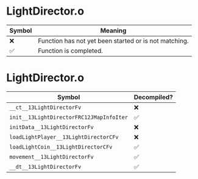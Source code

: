 # LightDirector.o
| Symbol | Meaning 
| ------------- | ------------- 
| :x: | Function has not yet been started or is not matching. 
| :white_check_mark: | Function is completed. 


# LightDirector.o
| Symbol | Decompiled? |
| ------------- | ------------- |
| `__ct__13LightDirectorFv` | :x: |
| `init__13LightDirectorFRC12JMapInfoIter` | :white_check_mark: |
| `initData__13LightDirectorFv` | :x: |
| `loadLightPlayer__13LightDirectorCFv` | :x: |
| `loadLightCoin__13LightDirectorCFv` | :white_check_mark: |
| `movement__13LightDirectorFv` | :white_check_mark: |
| `__dt__13LightDirectorFv` | :white_check_mark: |
